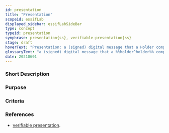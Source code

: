```yaml
---
id: presentation
title: "Presentation"
scopeid: essifLab
displayed_sidebar: essifLabSideBar
type: concept
typeid: presentation
symphrase: presentation{ss}, verifiable-presentation{ss}
stage: draft
hoverText: "Presentation: a (signed) digital message that a Holder component may send to a Verifier component that contains data derived from one or more Verifiable Credentials (that (a Colleague component of) the Holder component has received from Issuer components of one or more Parties), as a response to a specific Presentation Request of a Verifier component."
glossaryText: "a (signed) digital message that a %%holder^holder%% component may send to a %%verifier^verifier%% component that contains data derived from one or more %%verifiable^verify%% %%credentials^credential%% (that (a %%colleague^colleague%% component of) the %%holder^holder%% component has received from %%issuer^issuer%% components of one or more %%parties^party%%), as a response to a specific %%presentation request^presentation-request%% of a %%Verifier^verifier%% component."
date: 20210601
---
```


### Short Description

### Purpose

### Criteria


### References
- [verifiable presentation](https://www.w3.org/TR/vc-data-model/#dfn-verifiable-presentations).
